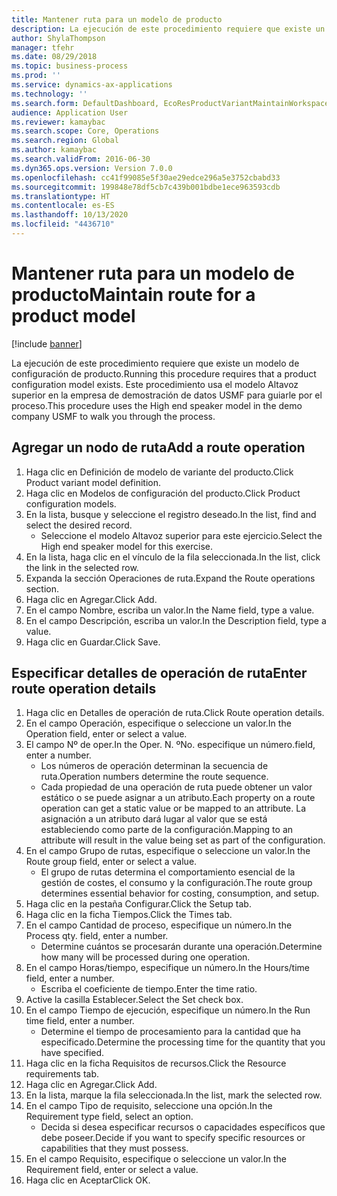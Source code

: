 ```yaml
---
title: Mantener ruta para un modelo de producto
description: La ejecución de este procedimiento requiere que existe un modelo de configuración de producto.
author: ShylaThompson
manager: tfehr
ms.date: 08/29/2018
ms.topic: business-process
ms.prod: ''
ms.service: dynamics-ax-applications
ms.technology: ''
ms.search.form: DefaultDashboard, EcoResProductVariantMaintainWorkspace, PCProductConfigurationModelListPage, PCProductConfigurationModelDetails, PCRouteOperationDetails, WrkCtrCapabilityLookUp
audience: Application User
ms.reviewer: kamaybac
ms.search.scope: Core, Operations
ms.search.region: Global
ms.author: kamaybac
ms.search.validFrom: 2016-06-30
ms.dyn365.ops.version: Version 7.0.0
ms.openlocfilehash: cc41f99085e5f30ae29edce296a5e3752cbabd33
ms.sourcegitcommit: 199848e78df5cb7c439b001bdbe1ece963593cdb
ms.translationtype: HT
ms.contentlocale: es-ES
ms.lasthandoff: 10/13/2020
ms.locfileid: "4436710"
---
```

# <a name="maintain-route-for-a-product-model"></a><span data-ttu-id="effc7-103">Mantener ruta para un modelo de producto</span><span class="sxs-lookup"><span data-stu-id="effc7-103">Maintain route for a product model</span></span>

[!include [banner](../../includes/banner.md)]

<span data-ttu-id="effc7-104">La ejecución de este procedimiento requiere que existe un modelo de configuración de producto.</span><span class="sxs-lookup"><span data-stu-id="effc7-104">Running this procedure requires that a product configuration model exists.</span></span> <span data-ttu-id="effc7-105">Este procedimiento usa el modelo Altavoz superior en la empresa de demostración de datos USMF para guiarle por el proceso.</span><span class="sxs-lookup"><span data-stu-id="effc7-105">This procedure uses the High end speaker model in the demo company USMF to walk you through the process.</span></span>


## <a name="add-a-route-operation"></a><span data-ttu-id="effc7-106">Agregar un nodo de ruta</span><span class="sxs-lookup"><span data-stu-id="effc7-106">Add a route operation</span></span>
1. <span data-ttu-id="effc7-107">Haga clic en Definición de modelo de variante del producto.</span><span class="sxs-lookup"><span data-stu-id="effc7-107">Click Product variant model definition.</span></span>
2. <span data-ttu-id="effc7-108">Haga clic en Modelos de configuración del producto.</span><span class="sxs-lookup"><span data-stu-id="effc7-108">Click Product configuration models.</span></span>
3. <span data-ttu-id="effc7-109">En la lista, busque y seleccione el registro deseado.</span><span class="sxs-lookup"><span data-stu-id="effc7-109">In the list, find and select the desired record.</span></span>
    * <span data-ttu-id="effc7-110">Seleccione el modelo Altavoz superior para este ejercicio.</span><span class="sxs-lookup"><span data-stu-id="effc7-110">Select the High end speaker model for this exercise.</span></span>  
4. <span data-ttu-id="effc7-111">En la lista, haga clic en el vínculo de la fila seleccionada.</span><span class="sxs-lookup"><span data-stu-id="effc7-111">In the list, click the link in the selected row.</span></span>
5. <span data-ttu-id="effc7-112">Expanda la sección Operaciones de ruta.</span><span class="sxs-lookup"><span data-stu-id="effc7-112">Expand the Route operations section.</span></span>
6. <span data-ttu-id="effc7-113">Haga clic en Agregar.</span><span class="sxs-lookup"><span data-stu-id="effc7-113">Click Add.</span></span>
7. <span data-ttu-id="effc7-114">En el campo Nombre, escriba un valor.</span><span class="sxs-lookup"><span data-stu-id="effc7-114">In the Name field, type a value.</span></span>
8. <span data-ttu-id="effc7-115">En el campo Descripción, escriba un valor.</span><span class="sxs-lookup"><span data-stu-id="effc7-115">In the Description field, type a value.</span></span>
9. <span data-ttu-id="effc7-116">Haga clic en Guardar.</span><span class="sxs-lookup"><span data-stu-id="effc7-116">Click Save.</span></span>

## <a name="enter-route-operation-details"></a><span data-ttu-id="effc7-117">Especificar detalles de operación de ruta</span><span class="sxs-lookup"><span data-stu-id="effc7-117">Enter route operation details</span></span>
1. <span data-ttu-id="effc7-118">Haga clic en Detalles de operación de ruta.</span><span class="sxs-lookup"><span data-stu-id="effc7-118">Click Route operation details.</span></span>
2. <span data-ttu-id="effc7-119">En el campo Operación, especifique o seleccione un valor.</span><span class="sxs-lookup"><span data-stu-id="effc7-119">In the Operation field, enter or select a value.</span></span>
3. <span data-ttu-id="effc7-120">El campo Nº de oper.</span><span class="sxs-lookup"><span data-stu-id="effc7-120">In the Oper.</span></span> <span data-ttu-id="effc7-121">N. º</span><span class="sxs-lookup"><span data-stu-id="effc7-121">No.</span></span> <span data-ttu-id="effc7-122">especifique un número.</span><span class="sxs-lookup"><span data-stu-id="effc7-122">field, enter a number.</span></span>
    * <span data-ttu-id="effc7-123">Los números de operación determinan la secuencia de ruta.</span><span class="sxs-lookup"><span data-stu-id="effc7-123">Operation numbers determine the route sequence.</span></span>  
    * <span data-ttu-id="effc7-124">Cada propiedad de una operación de ruta puede obtener un valor estático o se puede asignar a un atributo.</span><span class="sxs-lookup"><span data-stu-id="effc7-124">Each property on a route operation can get a static value or be mapped to an attribute.</span></span> <span data-ttu-id="effc7-125">La asignación a un atributo dará lugar al valor que se está estableciendo como parte de la configuración.</span><span class="sxs-lookup"><span data-stu-id="effc7-125">Mapping to an attribute will result in the value being set as part of the configuration.</span></span>  
4. <span data-ttu-id="effc7-126">En el campo Grupo de rutas, especifique o seleccione un valor.</span><span class="sxs-lookup"><span data-stu-id="effc7-126">In the Route group field, enter or select a value.</span></span>
    * <span data-ttu-id="effc7-127">El grupo de rutas determina el comportamiento esencial de la gestión de costes, el consumo y la configuración.</span><span class="sxs-lookup"><span data-stu-id="effc7-127">The route group determines essential behavior for costing, consumption, and setup.</span></span>  
5. <span data-ttu-id="effc7-128">Haga clic en la pestaña Configurar.</span><span class="sxs-lookup"><span data-stu-id="effc7-128">Click the Setup tab.</span></span>
6. <span data-ttu-id="effc7-129">Haga clic en la ficha Tiempos.</span><span class="sxs-lookup"><span data-stu-id="effc7-129">Click the Times tab.</span></span>
7. <span data-ttu-id="effc7-130">En el campo Cantidad de proceso, especifique un número.</span><span class="sxs-lookup"><span data-stu-id="effc7-130">In the Process qty. field, enter a number.</span></span>
    * <span data-ttu-id="effc7-131">Determine cuántos se procesarán durante una operación.</span><span class="sxs-lookup"><span data-stu-id="effc7-131">Determine how many will be processed during one operation.</span></span>  
8. <span data-ttu-id="effc7-132">En el campo Horas/tiempo, especifique un número.</span><span class="sxs-lookup"><span data-stu-id="effc7-132">In the Hours/time field, enter a number.</span></span>
    * <span data-ttu-id="effc7-133">Escriba el coeficiente de tiempo.</span><span class="sxs-lookup"><span data-stu-id="effc7-133">Enter the time ratio.</span></span>  
9. <span data-ttu-id="effc7-134">Active la casilla Establecer.</span><span class="sxs-lookup"><span data-stu-id="effc7-134">Select the Set check box.</span></span>
10. <span data-ttu-id="effc7-135">En el campo Tiempo de ejecución, especifique un número.</span><span class="sxs-lookup"><span data-stu-id="effc7-135">In the Run time field, enter a number.</span></span>
    * <span data-ttu-id="effc7-136">Determine el tiempo de procesamiento para la cantidad que ha especificado.</span><span class="sxs-lookup"><span data-stu-id="effc7-136">Determine the processing time for the quantity that you have specified.</span></span>  
11. <span data-ttu-id="effc7-137">Haga clic en la ficha Requisitos de recursos.</span><span class="sxs-lookup"><span data-stu-id="effc7-137">Click the Resource requirements tab.</span></span>
12. <span data-ttu-id="effc7-138">Haga clic en Agregar.</span><span class="sxs-lookup"><span data-stu-id="effc7-138">Click Add.</span></span>
13. <span data-ttu-id="effc7-139">En la lista, marque la fila seleccionada.</span><span class="sxs-lookup"><span data-stu-id="effc7-139">In the list, mark the selected row.</span></span>
14. <span data-ttu-id="effc7-140">En el campo Tipo de requisito, seleccione una opción.</span><span class="sxs-lookup"><span data-stu-id="effc7-140">In the Requirement type field, select an option.</span></span>
    * <span data-ttu-id="effc7-141">Decida si desea especificar recursos o capacidades específicos que debe poseer.</span><span class="sxs-lookup"><span data-stu-id="effc7-141">Decide if you want to specify specific resources or capabilities that they must possess.</span></span>  
15. <span data-ttu-id="effc7-142">En el campo Requisito, especifique o seleccione un valor.</span><span class="sxs-lookup"><span data-stu-id="effc7-142">In the Requirement field, enter or select a value.</span></span>
16. <span data-ttu-id="effc7-143">Haga clic en Aceptar</span><span class="sxs-lookup"><span data-stu-id="effc7-143">Click OK.</span></span>

